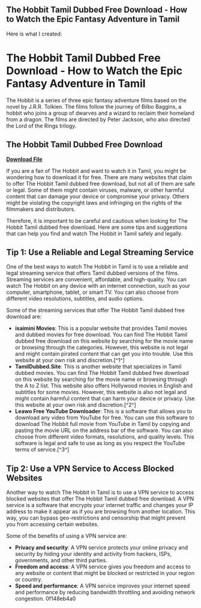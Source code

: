 ## The Hobbit Tamil Dubbed Free Download - How to Watch the Epic Fantasy Adventure in Tamil

  Here is what I created:  
# The Hobbit Tamil Dubbed Free Download - How to Watch the Epic Fantasy Adventure in Tamil
  
The Hobbit is a series of three epic fantasy adventure films based on the novel by J.R.R. Tolkien. The films follow the journey of Bilbo Baggins, a hobbit who joins a group of dwarves and a wizard to reclaim their homeland from a dragon. The films are directed by Peter Jackson, who also directed the Lord of the Rings trilogy.
 
## The Hobbit Tamil Dubbed Free Download


[**Download File**](https://www.google.com/url?q=https%3A%2F%2Fshurll.com%2F2tKGyi&sa=D&sntz=1&usg=AOvVaw0IRLUGsaXhW77scORajz0w)

  
If you are a fan of The Hobbit and want to watch it in Tamil, you might be wondering how to download it for free. There are many websites that claim to offer The Hobbit Tamil dubbed free download, but not all of them are safe or legal. Some of them might contain viruses, malware, or other harmful content that can damage your device or compromise your privacy. Others might be violating the copyright laws and infringing on the rights of the filmmakers and distributors.
  
Therefore, it is important to be careful and cautious when looking for The Hobbit Tamil dubbed free download. Here are some tips and suggestions that can help you find and watch The Hobbit in Tamil safely and legally.
  
## Tip 1: Use a Reliable and Legal Streaming Service
  
One of the best ways to watch The Hobbit in Tamil is to use a reliable and legal streaming service that offers Tamil dubbed versions of the films. Streaming services are convenient, affordable, and high-quality. You can watch The Hobbit on any device with an internet connection, such as your computer, smartphone, tablet, or smart TV. You can also choose from different video resolutions, subtitles, and audio options.
  
Some of the streaming services that offer The Hobbit Tamil dubbed free download are:
  
- **isaimini Movies**: This is a popular website that provides Tamil movies and dubbed movies for free download. You can find The Hobbit Tamil dubbed free download on this website by searching for the movie name or browsing through the categories. However, this website is not legal and might contain pirated content that can get you into trouble. Use this website at your own risk and discretion.[^1^]
- **TamilDubbed.Site**: This is another website that specializes in Tamil dubbed movies. You can find The Hobbit Tamil dubbed free download on this website by searching for the movie name or browsing through the A to Z list. This website also offers Hollywood movies in English and subtitles for some movies. However, this website is also not legal and might contain harmful content that can harm your device or privacy. Use this website at your own risk and discretion.[^2^]
- **Leawo Free YouTube Downloader**: This is a software that allows you to download any video from YouTube for free. You can use this software to download The Hobbit full movie from YouTube in Tamil by copying and pasting the movie URL on the address bar of the software. You can also choose from different video formats, resolutions, and quality levels. This software is legal and safe to use as long as you respect the YouTube terms of service.[^3^]

## Tip 2: Use a VPN Service to Access Blocked Websites
  
Another way to watch The Hobbit in Tamil is to use a VPN service to access blocked websites that offer The Hobbit Tamil dubbed free download. A VPN service is a software that encrypts your internet traffic and changes your IP address to make it appear as if you are browsing from another location. This way, you can bypass geo-restrictions and censorship that might prevent you from accessing certain websites.
  
Some of the benefits of using a VPN service are:

- **Privacy and security**: A VPN service protects your online privacy and security by hiding your identity and activity from hackers, ISPs, governments, and other third parties.
- **Freedom and access**: A VPN service gives you freedom and access to any website or content that might be blocked or restricted in your region or country.
- **Speed and performance**: A VPN service improves your internet speed and performance by reducing bandwidth throttling and avoiding network congestion. 0f148eb4a0
